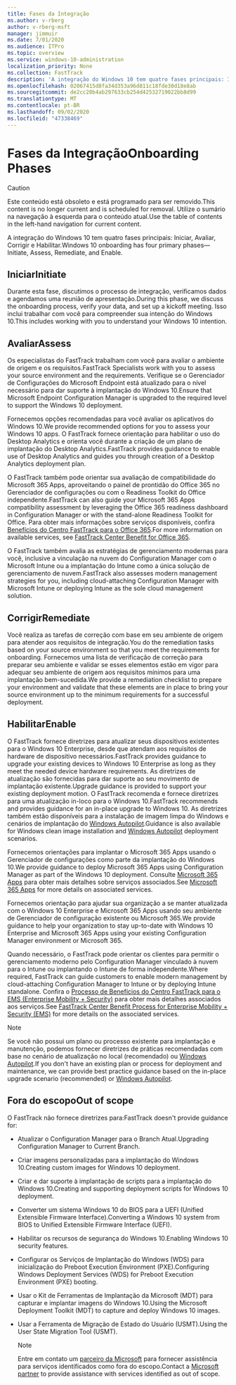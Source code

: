 ```yaml
---
title: Fases da Integração
ms.author: v-rberg
author: v-rberg-msft
manager: jimmuir
ms.date: 7/01/2020
ms.audience: ITPro
ms.topic: overview
ms.service: windows-10-administration
localization_priority: None
ms.collection: FastTrack
description: 'A integração do Windows 10 tem quatro fases principais: Iniciar, Avaliar, Corrigir e Habilitar.'
ms.openlocfilehash: 02067415d8fa34d353a96d811c18fde30d18e8ab
ms.sourcegitcommit: de2cc20b4ab297633cb254d42532719022bb8d99
ms.translationtype: MT
ms.contentlocale: pt-BR
ms.lasthandoff: 09/02/2020
ms.locfileid: "47338469"
---
```

# <a name="onboarding-phases"></a><span data-ttu-id="d0b8d-103">Fases da Integração</span><span class="sxs-lookup"><span data-stu-id="d0b8d-103">Onboarding Phases</span></span>

> [!CAUTION]
> <span data-ttu-id="d0b8d-104">Este conteúdo está obsoleto e está programado para ser removido.</span><span class="sxs-lookup"><span data-stu-id="d0b8d-104">This content is no longer current and is scheduled for removal.</span></span> <span data-ttu-id="d0b8d-105">Utilize o sumário na navegação à esquerda para o conteúdo atual.</span><span class="sxs-lookup"><span data-stu-id="d0b8d-105">Use the table of contents in the left-hand navigation for current content.</span></span>

<span data-ttu-id="d0b8d-106">A integração do Windows 10 tem quatro fases principais: Iniciar, Avaliar, Corrigir e Habilitar.</span><span class="sxs-lookup"><span data-stu-id="d0b8d-106">Windows 10 onboarding has four primary phases—Initiate, Assess, Remediate, and Enable.</span></span>

## <a name="initiate"></a><span data-ttu-id="d0b8d-107">Iniciar</span><span class="sxs-lookup"><span data-stu-id="d0b8d-107">Initiate</span></span>

<span data-ttu-id="d0b8d-108">Durante esta fase, discutimos o processo de integração, verificamos dados e agendamos uma reunião de apresentação.</span><span class="sxs-lookup"><span data-stu-id="d0b8d-108">During this phase, we discuss the onboarding process, verify your data, and set up a kickoff meeting.</span></span> <span data-ttu-id="d0b8d-109">Isso inclui trabalhar com você para compreender sua intenção do Windows 10.</span><span class="sxs-lookup"><span data-stu-id="d0b8d-109">This includes working with you to understand your Windows 10 intention.</span></span>

## <a name="assess"></a><span data-ttu-id="d0b8d-110">Avaliar</span><span class="sxs-lookup"><span data-stu-id="d0b8d-110">Assess</span></span>

<span data-ttu-id="d0b8d-111">Os especialistas do FastTrack trabalham com você para avaliar o ambiente de origem e os requisitos.</span><span class="sxs-lookup"><span data-stu-id="d0b8d-111">FastTrack Specialists work with you to assess your source environment and the requirements.</span></span> <span data-ttu-id="d0b8d-112">Verifique se o Gerenciador de Configurações do Microsoft Endpoint está atualizado para o nível necessário para dar suporte à implantação do Windows 10.</span><span class="sxs-lookup"><span data-stu-id="d0b8d-112">Ensure that Microsoft Endpoint Configuration Manager is upgraded to the required level to support the Windows 10 deployment.</span></span> 

<span data-ttu-id="d0b8d-113">Fornecemos opções recomendadas para você avaliar os aplicativos do Windows 10.</span><span class="sxs-lookup"><span data-stu-id="d0b8d-113">We provide recommended options for you to assess your Windows 10 apps.</span></span> <span data-ttu-id="d0b8d-114">O FastTrack fornece orientação para habilitar o uso do Desktop Analytics e orienta você durante a criação de um plano de implantação do Desktop Analytics.</span><span class="sxs-lookup"><span data-stu-id="d0b8d-114">FastTrack provides guidance to enable use of Desktop Analytics and guides you through creation of a Desktop Analytics deployment plan.</span></span>

<span data-ttu-id="d0b8d-115">O FastTrack também pode orientar sua avaliação de compatibilidade do Microsoft 365 Apps, aproveitando o painel de prontidão do Office 365 no Gerenciador de configurações ou com o Readiness Toolkit do Office independente.</span><span class="sxs-lookup"><span data-stu-id="d0b8d-115">FastTrack can also guide your Microsoft 365 Apps compatibility assessment by leveraging the Office 365 readiness dashboard in Configuration Manager or with the stand-alone Readiness Toolkit for Office.</span></span> <span data-ttu-id="d0b8d-116">Para obter mais informações sobre serviços disponíveis, confira [Benefícios do Centro FastTrack para o Office 365](O365-fasttrack-benefit-for-office-365.md).</span><span class="sxs-lookup"><span data-stu-id="d0b8d-116">For more information on available services, see [FastTrack Center Benefit for Office 365](O365-fasttrack-benefit-for-office-365.md).</span></span> 

<span data-ttu-id="d0b8d-117">O FastTrack também avalia as estratégias de gerenciamento modernas para você, inclusive a vinculação na nuvem do Configuration Manager com o Microsoft Intune ou a implantação do Intune como a única solução de gerenciamento de nuvem.</span><span class="sxs-lookup"><span data-stu-id="d0b8d-117">FastTrack also assesses modern management strategies for you, including cloud-attaching Configuration Manager with Microsoft Intune or deploying Intune as the sole cloud management solution.</span></span>

## <a name="remediate"></a><span data-ttu-id="d0b8d-118">Corrigir</span><span class="sxs-lookup"><span data-stu-id="d0b8d-118">Remediate</span></span>

<span data-ttu-id="d0b8d-119">Você realiza as tarefas de correção com base em seu ambiente de origem para atender aos requisitos de integração.</span><span class="sxs-lookup"><span data-stu-id="d0b8d-119">You do the remediation tasks based on your source environment so that you meet the requirements for onboarding.</span></span> <span data-ttu-id="d0b8d-120">Fornecemos uma lista de verificação de correção para preparar seu ambiente e validar se esses elementos estão em vigor para adequar seu ambiente de origem aos requisitos mínimos para uma implantação bem-sucedida.</span><span class="sxs-lookup"><span data-stu-id="d0b8d-120">We provide a remediation checklist to prepare your environment and validate that these elements are in place to bring your source environment up to the minimum requirements for a successful deployment.</span></span> 

## <a name="enable"></a><span data-ttu-id="d0b8d-121">Habilitar</span><span class="sxs-lookup"><span data-stu-id="d0b8d-121">Enable</span></span>

<span data-ttu-id="d0b8d-122">O FastTrack fornece diretrizes para atualizar seus dispositivos existentes para o Windows 10 Enterprise, desde que atendam aos requisitos de hardware de dispositivo necessários.</span><span class="sxs-lookup"><span data-stu-id="d0b8d-122">FastTrack provides guidance to upgrade your existing devices to Windows 10 Enterprise as long as they meet the needed device hardware requirements.</span></span> <span data-ttu-id="d0b8d-123">As diretrizes de atualização são fornecidas para dar suporte ao seu movimento de implantação existente.</span><span class="sxs-lookup"><span data-stu-id="d0b8d-123">Upgrade guidance is provided to support your existing deployment motion.</span></span> <span data-ttu-id="d0b8d-124">O FastTrack recomenda e fornece diretrizes para uma atualização in-loco para o Windows 10.</span><span class="sxs-lookup"><span data-stu-id="d0b8d-124">FastTrack recommends and provides guidance for an in-place upgrade to Windows 10.</span></span> <span data-ttu-id="d0b8d-125">As diretrizes também estão disponíveis para a instalação de imagem limpa do Windows e cenários de implantação do [Windows Autopilot](EMS-onboarding-phases.md#windows-autopilot).</span><span class="sxs-lookup"><span data-stu-id="d0b8d-125">Guidance is also available for Windows clean image installation and [Windows Autopilot](EMS-onboarding-phases.md#windows-autopilot) deployment scenarios.</span></span> 

<span data-ttu-id="d0b8d-126">Fornecemos orientações para implantar o Microsoft 365 Apps usando o Gerenciador de configurações como parte da implantação do Windows 10.</span><span class="sxs-lookup"><span data-stu-id="d0b8d-126">We provide guidance to deploy Microsoft 365 Apps using Configuration Manager as part of the Windows 10 deployment.</span></span> <span data-ttu-id="d0b8d-127">Consulte [Microsoft 365 Apps](O365-onboarding-and-migration.md#microsoft-365-apps) para obter mais detalhes sobre serviços associados.</span><span class="sxs-lookup"><span data-stu-id="d0b8d-127">See [Microsoft 365 Apps](O365-onboarding-and-migration.md#microsoft-365-apps) for more details on associated services.</span></span>

<span data-ttu-id="d0b8d-128">Fornecemos orientação para ajudar sua organização a se manter atualizada com o Windows 10 Enterprise e Microsoft 365 Apps usando seu ambiente de Gerenciador de configuração existente ou Microsoft 365.</span><span class="sxs-lookup"><span data-stu-id="d0b8d-128">We provide guidance to help your organization to stay up-to-date with Windows 10 Enterprise and Microsoft 365 Apps using your existing Configuration Manager environment or Microsoft 365.</span></span>

<span data-ttu-id="d0b8d-129">Quando necessário, o FastTrack pode orientar os clientes para permitir o gerenciamento moderno pelo Configuration Manager vinculado à nuvem para o Intune ou implantando o Intune de forma independente.</span><span class="sxs-lookup"><span data-stu-id="d0b8d-129">Where required, FastTrack can guide customers to enable modern management by cloud-attaching Configuration Manager to Intune or by deploying Intune standalone.</span></span> <span data-ttu-id="d0b8d-130">Confira o [Processo de Benefícios do Centro FastTrack para o EMS (Enterprise Mobility + Security)](EMS-fasttrack-process.md) para obter mais detalhes associados aos serviços.</span><span class="sxs-lookup"><span data-stu-id="d0b8d-130">See [FastTrack Center Benefit Process for Enterprise Mobility + Security (EMS)](EMS-fasttrack-process.md) for more details on the associated services.</span></span>

> [!NOTE]
> <span data-ttu-id="d0b8d-131">Se você não possui um plano ou processo existente para implantação e manutenção, podemos fornecer diretrizes de práticas recomendadas com base no cenário de atualização no local (recomendado) ou [Windows Autopilot](EMS-onboarding-phases.md#windows-autopilot).</span><span class="sxs-lookup"><span data-stu-id="d0b8d-131">If you don't have an existing plan or process for deployment and maintenance, we can provide best practice guidance based on the in-place upgrade scenario (recommended) or [Windows Autopilot](EMS-onboarding-phases.md#windows-autopilot).</span></span>

## <a name="out-of-scope"></a><span data-ttu-id="d0b8d-132">Fora do escopo</span><span class="sxs-lookup"><span data-stu-id="d0b8d-132">Out of scope</span></span>

<span data-ttu-id="d0b8d-133">O FastTrack não fornece diretrizes para:</span><span class="sxs-lookup"><span data-stu-id="d0b8d-133">FastTrack doesn't provide guidance for:</span></span>

- <span data-ttu-id="d0b8d-134">Atualizar o Configuration Manager para o Branch Atual.</span><span class="sxs-lookup"><span data-stu-id="d0b8d-134">Upgrading Configuration Manager to Current Branch.</span></span>
- <span data-ttu-id="d0b8d-135">Criar imagens personalizadas para a implantação do Windows 10.</span><span class="sxs-lookup"><span data-stu-id="d0b8d-135">Creating custom images for Windows 10 deployment.</span></span>
- <span data-ttu-id="d0b8d-136">Criar e dar suporte à implantação de scripts para a implantação do Windows 10.</span><span class="sxs-lookup"><span data-stu-id="d0b8d-136">Creating and supporting deployment scripts for Windows 10 deployment.</span></span>
- <span data-ttu-id="d0b8d-137">Converter um sistema Windows 10 do BIOS para a UEFI (Unified Extensible Firmware Interface).</span><span class="sxs-lookup"><span data-stu-id="d0b8d-137">Converting a Windows 10 system from BIOS to Unified Extensible Firmware Interface (UEFI).</span></span>
- <span data-ttu-id="d0b8d-138">Habilitar os recursos de segurança do Windows 10.</span><span class="sxs-lookup"><span data-stu-id="d0b8d-138">Enabling Windows 10 security features.</span></span> 
- <span data-ttu-id="d0b8d-139">Configurar os Serviços de Implantação do Windows (WDS) para inicialização do Preboot Execution Environment (PXE).</span><span class="sxs-lookup"><span data-stu-id="d0b8d-139">Configuring Windows Deployment Services (WDS) for Preboot Execution Environment (PXE) booting.</span></span>
- <span data-ttu-id="d0b8d-140">Usar o Kit de Ferramentas de Implantação da Microsoft (MDT) para capturar e implantar imagens do Windows 10.</span><span class="sxs-lookup"><span data-stu-id="d0b8d-140">Using the Microsoft Deployment Toolkit (MDT) to capture and deploy Windows 10 images.</span></span>
- <span data-ttu-id="d0b8d-141">Usar a Ferramenta de Migração de Estado do Usuário (USMT).</span><span class="sxs-lookup"><span data-stu-id="d0b8d-141">Using the User State Migration Tool (USMT).</span></span>

  > [!NOTE]
  > <span data-ttu-id="d0b8d-142">Entre em contato um [parceiro da Microsoft](https://go.microsoft.com/fwlink/?linkid=2080150) para fornecer assistência para serviços identificados como fora do escopo.</span><span class="sxs-lookup"><span data-stu-id="d0b8d-142">Contact a [Microsoft partner](https://go.microsoft.com/fwlink/?linkid=2080150) to provide assistance with services identified as out of scope.</span></span>

 